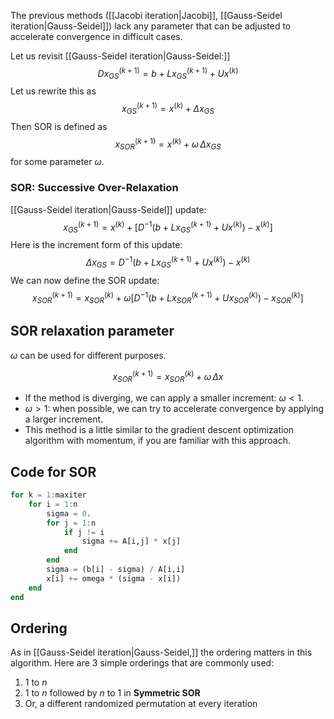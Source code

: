 The previous methods ([[Jacobi iteration|Jacobi]], [[Gauss-Seidel iteration|Gauss-Seidel]]) lack any parameter that can be adjusted to accelerate convergence in difficult cases.

Let us revisit [[Gauss-Seidel iteration|Gauss-Seidel:]]
$$
D x^{(k+1)}_{GS} = b + L x^{(k+1)}_{GS} + U x^{(k)}
$$
Let us rewrite this as
$$
x^{(k+1)}_{GS} = x^{(k)} + \Delta x_{GS}
$$
Then SOR is defined as
$$
x^{(k+1)}_{SOR} = x^{(k)} + \omega \, \Delta x_{GS}
$$
for some parameter $\omega$.

### SOR: Successive Over-Relaxation

[[Gauss-Seidel iteration|Gauss-Seidel]] update:
$$
x^{(k+1)}_{GS} = x^{(k)} + \bigg[ D^{-1}
\big( b + L x^{(k+1)}_{GS} + U x^{(k)} \big) - x^{(k)} \bigg]
$$
Here is the increment form of this update:
$$
\Delta x_{GS} =
D^{-1} \big( b + L x^{(k+1)}_{GS} + U x^{(k)} \big) - x^{(k)}
$$
We can now define the SOR update:
$$
x^{(k+1)}_{SOR} = x^{(k)}_{SOR} + \omega \bigg[ D^{-1}
\big( b + L x^{(k+1)}_{SOR} + U x^{(k)}_{SOR} \big) - x^{(k)}_{SOR} \bigg]
$$

## SOR relaxation parameter

$\omega$ can be used for different purposes.

$$
x^{(k+1)}_{SOR} = x^{(k)}_{SOR} + \omega \, \Delta x
$$

- If the method is diverging, we can apply a smaller increment: $\omega < 1$.
- $\omega > 1$: when possible, we can try to accelerate convergence by applying a larger increment.
- This method is a little similar to the gradient descent optimization algorithm with momentum, if you are familiar with this approach.

## Code for SOR

```julia
for k = 1:maxiter
    for i = 1:n
        sigma = 0.
        for j = 1:n
            if j != i
                sigma += A[i,j] * x[j]
            end
        end
        sigma = (b[i] - sigma) / A[i,i]
        x[i] += omega * (sigma - x[i])
    end
end
```

## Ordering

As in [[Gauss-Seidel iteration|Gauss-Seidel,]] the ordering matters in this algorithm. Here are 3 simple orderings that are commonly used:

1. 1 to $n$
2. 1 to $n$ followed by $n$ to 1 in **Symmetric SOR**
3. Or, a different randomized permutation at every iteration